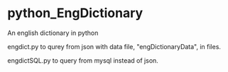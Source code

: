 # python_EngDictionary
An english dictionary in python

engdict.py to qurey from json with data file, "engDictionaryData", in files.

engdictSQL.py to query from mysql instead of json.


